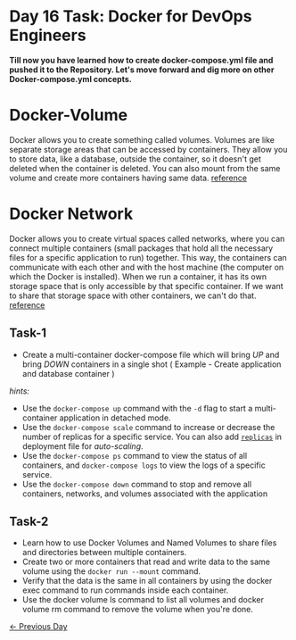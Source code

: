 # Day 16 Task: Docker for DevOps Engineers

**Till now you have learned how to create docker-compose.yml file and pushed it to the Repository. Let's move forward and dig more on other Docker-compose.yml concepts.**


# Docker-Volume

Docker allows you to create something called volumes. Volumes are like separate storage areas that can be accessed by containers. They allow you to store data, like a database, outside the container, so it doesn't get deleted when the container is deleted.
You can also mount from the same volume and create more containers having same data.
[reference](https://docs.docker.com/storage/volumes/)

# Docker Network

Docker allows you to create virtual spaces called networks, where you can connect multiple containers (small packages that hold all the necessary files for a specific application to run) together. This way, the containers can communicate with each other and with the host machine (the computer on which the Docker is installed).
When we run a container, it has its own storage space that is only accessible by that specific container. If we want to share that storage space with other containers, we can't do that. [reference](https://docs.docker.com/network/)

## Task-1

- Create a multi-container docker-compose file which will bring _UP_ and bring _DOWN_ containers in a single shot ( Example - Create application and database container )

_hints:_

- Use the `docker-compose up` command with the `-d` flag to start a multi-container application in detached mode.
- Use the `docker-compose scale` command to increase or decrease the number of replicas for a specific service. You can also add [`replicas`](https://stackoverflow.com/questions/63408708/how-to-scale-from-within-docker-compose-file) in deployment file for _auto-scaling_.
- Use the `docker-compose ps` command to view the status of all containers, and `docker-compose logs` to view the logs of a specific service.
- Use the `docker-compose down` command to stop and remove all containers, networks, and volumes associated with the application

## Task-2

- Learn how to use Docker Volumes and Named Volumes to share files and directories between multiple containers.
- Create two or more containers that read and write data to the same volume using the `docker run --mount` command.
- Verify that the data is the same in all containers by using the docker exec command to run commands inside each container.
- Use the docker volume ls command to list all volumes and docker volume rm command to remove the volume when you're done.


[← Previous Day](../Day15/README.md) 